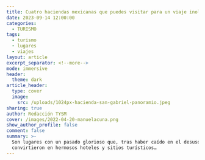 ```yaml
---
title: Cuatro haciendas mexicanas que puedes visitar para un viaje inolvidable
date: 2023-09-14 12:00:00
categories:
  - TURISMO
tags:
  - turismo
  - lugares
  - viajes
layout: article
excerpt_separator: <!--more-->
mode: immersive
header:
  theme: dark
article_header:
  type: cover
  image:
    src: /uploads/1024px-hacienda-san-gabriel-panoramio.jpeg
sharing: true
author: Redacción TYSM
cover: /images/2022-04-20-manuelacuna.png
show_author_profile: false
comment: false
summary: >-
  Son lugares con un pasado glorioso que, tras haber caído en el desuso, se
  convirtieron en hermosos hoteles y sitios turísticos…
---
```

